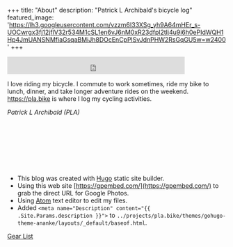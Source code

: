 +++
title: "About"
description: "Patrick L Archibald's bicycle log"
featured_image: 'https://lh3.googleusercontent.com/vzzm6I33XSg_yh9A64mHEr_s-UOCwrgx3fj12jflV32r534M1cSL1en6vJ6nM0xR23dfpl2tlj4u9i6h0ePIdWQH1Hp4JmUANSNMfiaGsqaBMiJh8DOcEnCpPlSvJdnPHW2RsGqGU5w=w2400'
+++

<iframe src="https://duckduckgo.com/search.html?site=pla.bike&prefill=Search pla.bike" style="overflow:hidden;margin:0;padding:0;width:408px;height:40px;" frameborder="0"></iframe>

I love riding my bicycle. I commute to work sometimes, ride my bike to lunch, dinner, and take longer adventure rides on the weekend. https://pla.bike is where I log my cycling activities.



_Patrick L Archibald (PLA)_

<p style="font-size:3em">&nbsp;</p>


* This blog was created with [Hugo](https://gohugo.io/) static site builder.
* Using this web site  [https://gpembed.com/](https://gpembed.com/) to grab the direct URL for Google Photos.
* Using [Atom](https://atom.io/) text editor to edit my files.
* Added `<meta name="Description" content="{{ .Site.Params.description }}">` to `../projects/pla.bike/themes/gohugo-theme-ananke/layouts/_default/baseof.html`.


[Gear List](/posts/gear/)
